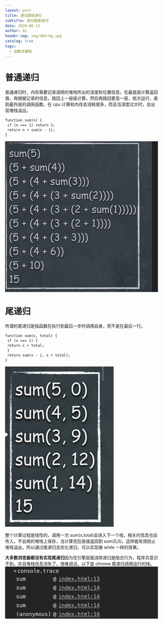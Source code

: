 ```yaml
---
layout: post
title: 递归跟尾递归
subtitle: 递归跟尾递归
date: 2020-06-13
author: Qi
header-img: img/404-bg.jpg
catalog: true
tags:
  - 函数式编程
---
```


# 普通递归

普通递归时，内存需要记录调用的堆栈所出的深度和位置信息。在最底层计算返回值，再根据记录的信息，跳回上一层级计算，然后再跳回更高一层，依次运行，直到最外层的调用函数。在 cpu 计算和内存会消耗很多，而且当深度过大时，会出现堆栈溢出。

```
function sum(n) {
 if (n === 1) return 1;
 return n + sum(n - 1);
}
```

![Image text](img/WechatIMG20.png)

# 尾递归

所谓的尾递归是指函数在执行到最后一步时调用自身，而不是在最后一行。

```
function sum(x, total) {
 if (x === 1) {
 return x + total;
 }
 return sum(x - 1, x + total);
}
```

![Image text](img/WechatIMG21.png)

整个计算过程是线性的，调用一次 sum(x,total)会进入下一个栈，相关的信息也会传入，不会再的堆栈上保存，当计算完后直接返回到 sum(5,0)。这样能有效防止堆栈溢出。所以通过尾递归去优化递归，可以实现像 while 一样的效果。

**大多数浏览器都没有实现尾递归**因为在引擎层面消除递归是隐式行为，程序员意识不到，并且堆栈信息消失了，很难调试。以下是 chrome 尾递归调用运行的栈。
![Image text](img/WechatIMG23.png)



